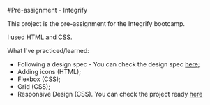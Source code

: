 #Pre-assignment - Integrify

This project is the pre-assignment for the Integrify bootcamp.

I used HTML and CSS.

What I've practiced/learned:

- Following a design spec - You can check the design spec [here](https://github.com/Integrify-Finland/ISA-HTML-CSS-PreAssignment);
- Adding icons (HTML);
- Flexbox (CSS);
- Grid (CSS);
- Responsive Design (CSS).
You can check the project ready [here](https://yasmingsdm.github.io/integrify-preassignment/)
